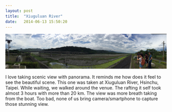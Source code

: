 ```yaml
---
layout: post
title:  "Xiuguluan River"
date:   2014-06-13 15:50:20
---
```


![Xiuguluan River](/images/xiuguluan.jpg)

I love taking scenic view with panorama. It reminds me how does it feel to see the beautiful scene. This one was taken at Xiuguluan River, Hsinchu, Taipei. While waiting, we walked around the venue. The rafting it self took almost 3 hours with more than 20 km. The view was more breath taking from the boat. Too bad, none of us bring camera/smartphone to capture those stunning view. 


